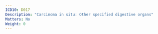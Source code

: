 ```yaml
---
ICD10: D017
Description: "Carcinoma in situ: Other specified digestive organs"
Matters: No
Weight: 0
---
```


